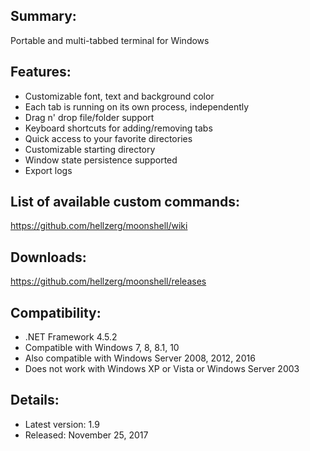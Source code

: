 ## Summary: ##

Portable and multi-tabbed terminal for Windows

## Features: ##

* Customizable font, text and background color
* Each tab is running on its own process, independently
* Drag n' drop file/folder support
* Keyboard shortcuts for adding/removing tabs
* Quick access to your favorite directories
* Customizable starting directory
* Window state persistence supported
* Export logs

## List of available custom commands: ##
https://github.com/hellzerg/moonshell/wiki

## Downloads: ##
https://github.com/hellzerg/moonshell/releases

## Compatibility: ##

* .NET Framework 4.5.2
* Compatible with Windows 7, 8, 8.1, 10
* Also compatible with Windows Server 2008, 2012, 2016
* Does not work with Windows XP or Vista or Windows Server 2003

## Details: ##

* Latest version: 1.9
* Released: November 25, 2017
